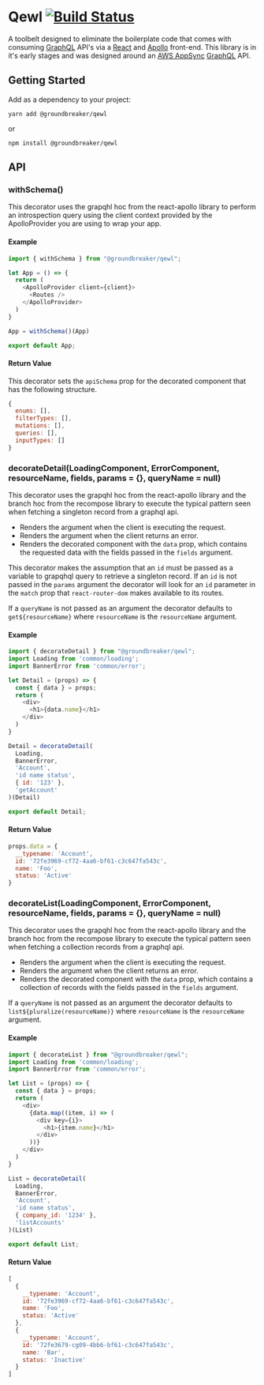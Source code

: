 # Qewl [![Build Status](https://travis-ci.com/groundbreaker/qewl.svg?branch=master)](https://travis-ci.com/groundbreaker/qewl)
A toolbelt designed to eliminate the boilerplate code that comes with consuming [GraphQL](https://graphql.org) API's via a [React](https://reactjs.org) and [Apollo](https://www.apollographql.com) front-end. This library is in it's early stages and was designed around an [AWS AppSync](https://aws.amazon.com/appsync/) [GraphQL](https://graphql.org) API.  

## Getting Started

Add as a dependency to your project:

    yarn add @groundbreaker/qewl

  or

    npm install @groundbreaker/qewl

## API

### withSchema()

This decorator uses the grapqhl hoc from the react-apollo library to perform an introspection query using the client context provided by the ApolloProvider you are using to wrap your app.

#### Example

```js
import { withSchema } from "@groundbreaker/qewl";

let App = () => {
  return (
    <ApolloProvider client={client}>
      <Routes />
    </ApolloProvider>
  )
}

App = withSchema()(App)

export default App;
```

#### Return Value

This decorator sets the `apiSchema` prop for the decorated component that has the following structure.

```js
{
  enums: [],
  filterTypes: [],
  mutations: [],
  queries: [],
  inputTypes: [] 
}
```

### decorateDetail(LoadingComponent, ErrorComponent, resourceName, fields, params = {}, queryName = null)

This decorator uses the grapqhl hoc from the react-apollo library and the branch hoc from the recompose library to execute the typical pattern seen when fetching a singleton record from a graphql api.

- Renders the <LoadingComponent /> argument when the client is executing the request.
- Renders the <ErrorComponent /> argument when the client returns an error.
- Renders the decorated component with the `data` prop, which contains the requested data with the fields passed in the `fields` argument.

This decorator makes the assumption that an `id` must be passed as a variable to grapqhql query to retrieve a singleton record. If an `id` is not passed in the `params` argument the decorator will look for an `id` parameter in the `match` prop that `react-router-dom` makes available to its routes.

If a `queryName` is not passed as an argument the decorator defaults to `get${resourceName}` where `resourceName` is the `resourceName` argument. 

#### Example

```js
import { decorateDetail } from "@groundbreaker/qewl";
import Loading from 'common/loading';
import BannerError from 'common/error';

let Detail = (props) => {
  const { data } = props;
  return (
    <div>
      <h1>{data.name}</h1>
    </div>
  )
}

Detail = decorateDetail(
  Loading,
  BannerError,
  'Account',
  'id name status', 
  { id: '123' },
  'getAccount'
)(Detail)

export default Detail;
```

#### Return Value

```js
props.data = {
  __typename: 'Account',
  id: '72fe3969-cf72-4aa6-bf61-c3c647fa543c',
  name: 'Foo',
  status: 'Active'
}
```

### decorateList(LoadingComponent, ErrorComponent, resourceName, fields, params = {}, queryName = null)

This decorator uses the grapqhl hoc from the react-apollo library and the branch hoc from the recompose library to execute the typical pattern seen when fetching a collection records from a graphql api.

- Renders the <LoadingComponent /> argument when the client is executing the request.
- Renders the <ErrorComponent /> argument when the client returns an error.
- Renders the decorated component with the `data` prop, which contains a collection of records with the fields passed in the `fields` argument.

If a `queryName` is not passed as an argument the decorator defaults to `list${pluralize(resourceName)}` where `resourceName` is the `resourceName` argument. 

#### Example

```js
import { decorateList } from "@groundbreaker/qewl";
import Loading from 'common/loading';
import BannerError from 'common/error';

let List = (props) => {
  const { data } = props;
  return (
    <div>
      {data.map((item, i) => (
        <div key={i}>
          <h1>{item.name}</h1>
        </div>
      ))}
    </div>
  )
}

List = decorateDetail(
  Loading,
  BannerError,
  'Account',
  'id name status', 
  { company_id: '1234' },
  'listAccounts'
)(List)

export default List;
```

#### Return Value

```js
[
  {
    __typename: 'Account',
    id: '72fe3969-cf72-4aa6-bf61-c3c647fa543c',
    name: 'Foo',
    status: 'Active'
  },
  {
    __typename: 'Account',
    id: '72fe3679-cg09-4bb6-bf61-c3c647fa543c',
    name: 'Bar',
    status: 'Inactive'
  }
]
```